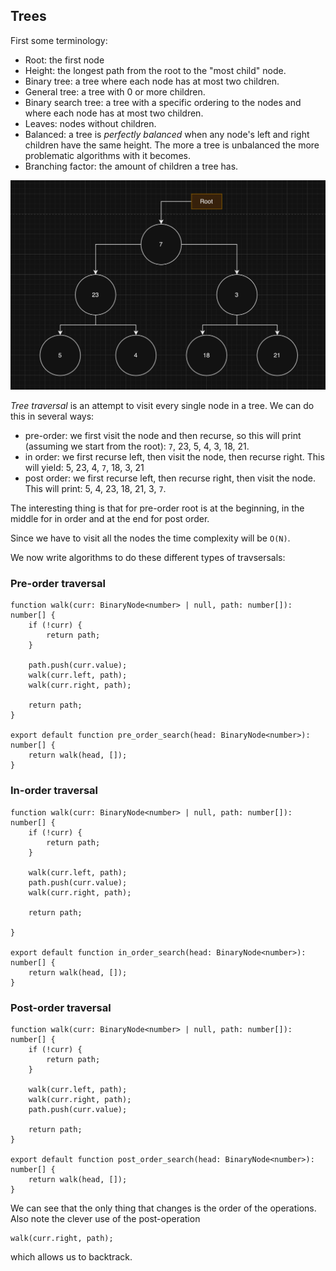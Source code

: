 ## Trees

First some terminology:

- Root: the first node
- Height: the longest path from the root to the "most child" node.
- Binary tree: a tree where each node has at most two children.
- General tree: a tree with 0 or more children.
- Binary search tree: a tree with a specific ordering to the nodes and where each node has at most two children.
- Leaves: nodes without children.
- Balanced: a tree is _perfectly balanced_ when any node's left and right children have the same height. The more a tree is unbalanced the more problematic algorithms with it becomes.
- Branching factor: the amount of children a tree has.

![](./../public/tree.png)

_Tree traversal_ is an attempt to visit every single node in a tree. We can do this in several ways:

- pre-order: we first visit the node and then recurse, so this will print (assuming we start from the root): `7`, 23, 5, 4, 3, 18, 21.
- in order: we first recurse left, then visit the node, then recurse right. This will yield: 5, 23, 4, `7`, 18, 3, 21
- post order: we first recurse left, then recurse right, then visit the node. This will print: 5, 4, 23, 18, 21, 3, `7`.

The interesting thing is that for pre-order root is at the beginning, in the middle for in order and at the end for post order.

Since we have to visit all the nodes the time complexity will be `O(N)`.

We now write algorithms to do these different types of travsersals:

### Pre-order traversal

```
function walk(curr: BinaryNode<number> | null, path: number[]): number[] {
    if (!curr) {
        return path;
    }

    path.push(curr.value);
    walk(curr.left, path);
    walk(curr.right, path);

    return path;
}

export default function pre_order_search(head: BinaryNode<number>): number[] {
    return walk(head, []);
}

```

### In-order traversal

```
function walk(curr: BinaryNode<number> | null, path: number[]): number[] {
    if (!curr) {
        return path;
    }

    walk(curr.left, path);
    path.push(curr.value);
    walk(curr.right, path);

    return path;

}

export default function in_order_search(head: BinaryNode<number>): number[] {
    return walk(head, []);
}
```

### Post-order traversal

```
function walk(curr: BinaryNode<number> | null, path: number[]): number[] {
    if (!curr) {
        return path;
    }

    walk(curr.left, path);
    walk(curr.right, path);
    path.push(curr.value);

    return path;
}

export default function post_order_search(head: BinaryNode<number>): number[] {
    return walk(head, []);
}

```

We can see that the only thing that changes is the order of the operations. Also note the clever use of the post-operation

```
walk(curr.right, path);
```

which allows us to backtrack.
